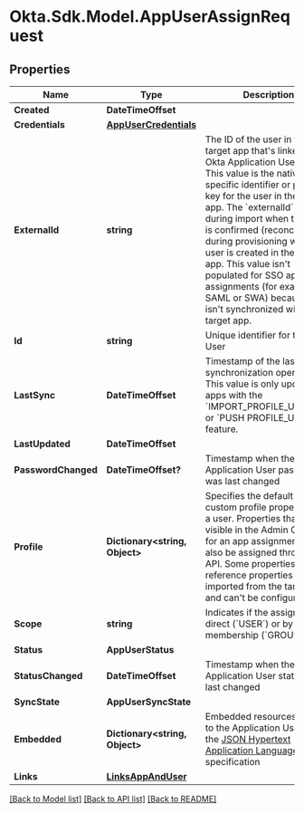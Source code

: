 # Okta.Sdk.Model.AppUserAssignRequest

## Properties

Name | Type | Description | Notes
------------ | ------------- | ------------- | -------------
**Created** | **DateTimeOffset** |  | [optional] 
**Credentials** | [**AppUserCredentials**](AppUserCredentials.md) |  | [optional] 
**ExternalId** | **string** | The ID of the user in the target app that&#39;s linked to the Okta Application User object. This value is the native app-specific identifier or primary key for the user in the target app.  The &#x60;externalId&#x60; is set during import when the user is confirmed (reconciled) or during provisioning when the user is created in the target app. This value isn&#39;t populated for SSO app assignments (for example, SAML or SWA) because it isn&#39;t synchronized with a target app. | [optional] [readonly] 
**Id** | **string** | Unique identifier for the Okta User | 
**LastSync** | **DateTimeOffset** | Timestamp of the last synchronization operation. This value is only updated for apps with the &#x60;IMPORT_PROFILE_UPDATES&#x60; or &#x60;PUSH PROFILE_UPDATES&#x60; feature. | [optional] [readonly] 
**LastUpdated** | **DateTimeOffset** |  | [optional] 
**PasswordChanged** | **DateTimeOffset?** | Timestamp when the Application User password was last changed | [optional] [readonly] 
**Profile** | **Dictionary&lt;string, Object&gt;** | Specifies the default and custom profile properties for a user. Properties that are visible in the Admin Console for an app assignment can also be assigned through the API. Some properties are reference properties that are imported from the target app and can&#39;t be configured.  | [optional] 
**Scope** | **string** | Indicates if the assignment is direct (&#x60;USER&#x60;) or by group membership (&#x60;GROUP&#x60;). | [optional] 
**Status** | **AppUserStatus** |  | [optional] 
**StatusChanged** | **DateTimeOffset** | Timestamp when the Application User status was last changed | [optional] [readonly] 
**SyncState** | **AppUserSyncState** |  | [optional] 
**Embedded** | **Dictionary&lt;string, Object&gt;** | Embedded resources related to the Application User using the [JSON Hypertext Application Language](https://datatracker.ietf.org/doc/html/draft-kelly-json-hal-06) specification | [optional] [readonly] 
**Links** | [**LinksAppAndUser**](LinksAppAndUser.md) |  | [optional] 

[[Back to Model list]](../README.md#documentation-for-models) [[Back to API list]](../README.md#documentation-for-api-endpoints) [[Back to README]](../README.md)

